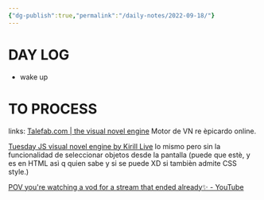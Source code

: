 ```yaml
---
{"dg-publish":true,"permalink":"/daily-notes/2022-09-18/"}
---
```



# DAY LOG
- wake up
# TO PROCESS

links: [Talefab.com | the visual novel engine](https://talefab.com/) Motor de VN  re èpicardo online.

[Tuesday JS visual novel engine by Kirill Live](https://kirill-live.itch.io/tuesday-js) lo mismo pero sin la funcionalidad de seleccionar objetos desde la pantalla (puede que estè, y es en HTML asì q quien sabe y si se puede XD si tambièn admite CSS style.)

 [POV you're watching a vod for a stream that ended already✨ - YouTube](https://www.youtube.com/watch?v=GZ7NCSTQavg)
